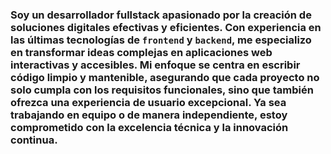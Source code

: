 ### Soy un desarrollador fullstack apasionado por la creación de soluciones digitales efectivas y eficientes. Con experiencia en las últimas tecnologías de `frontend` y `backend`, me especializo en transformar ideas complejas en aplicaciones web interactivas y accesibles. Mi enfoque se centra en escribir **código limpio y mantenible**, asegurando que cada proyecto no solo cumpla con los requisitos funcionales, sino que también ofrezca una experiencia de usuario excepcional. Ya sea trabajando en equipo o de manera independiente, estoy comprometido con la excelencia técnica y la innovación continua.